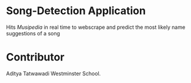 # Song-Detection Application
Hits _Musipedia_ in real time to webscrape and predict the most likely name suggestions of a song

# Contributor
Aditya Tatwawadi Westminster School.
